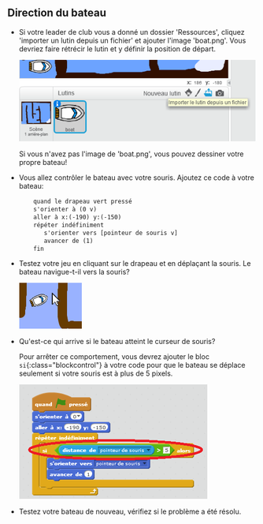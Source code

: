 ## Direction du bateau

+ Si votre leader de club vous a donné un dossier 'Ressources', cliquez 'importer un lutin depuis un fichier' et ajouter l'image 'boat.png'. Vous devriez faire rétrécir le lutin et y définir la position de départ.

	![screenshot](images/boat-boat.png)

	Si vous n'avez pas l'image de 'boat.png', vous pouvez dessiner votre propre bateau!

+ Vous allez contrôler le bateau avec votre souris. Ajoutez ce code à votre bateau:

	```blocks
		quand le drapeau vert pressé
		s'orienter à (0 v)
		aller à x:(-190) y:(-150)
		répéter indéfiniment
		   s'orienter vers [pointeur de souris v]
		   avancer de (1)
		fin
	```

+ Testez votre jeu en cliquant sur le drapeau et en déplaçant la souris. Le bateau navigue-t-il vers la souris?

	![screenshot](images/boat-mouse.png)

+ Qu'est-ce qui arrive si le bateau atteint le curseur de souris?

	Pour arrêter ce comportement, vous devrez ajouter le bloc `si`{:class="blockcontrol"} à votre code pour que le bateau se déplace seulement si votre souris est à plus de 5 pixels.

	![screenshot](images/boat-pointer.png)

+ Testez votre bateau de nouveau, vérifiez si le problème a été résolu.
